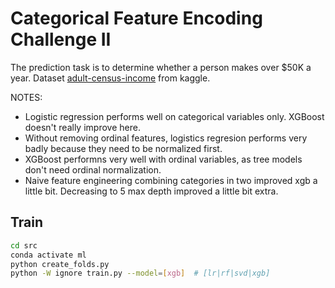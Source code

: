 # Categorical Feature Encoding Challenge II

The prediction task is to determine whether a person makes over $50K a year.
Dataset [adult-census-income](https://www.kaggle.com/datasets/uciml/adult-census-income) from kaggle.

NOTES:

* Logistic regression performs well on categorical variables only. XGBoost doesn't really improve here.
* Without removing ordinal features, logistics regresion performs very badly because they need to be normalized first.
* XGBoost performns very well with ordinal variables, as tree models don't need ordinal normalization.
* Naive feature engineering combining categories in two improved xgb a little bit. Decreasing to 5 max depth improved a little bit extra.

## Train

```bash
cd src
conda activate ml
python create_folds.py
python -W ignore train.py --model=[xgb]  # [lr|rf|svd|xgb]
```
